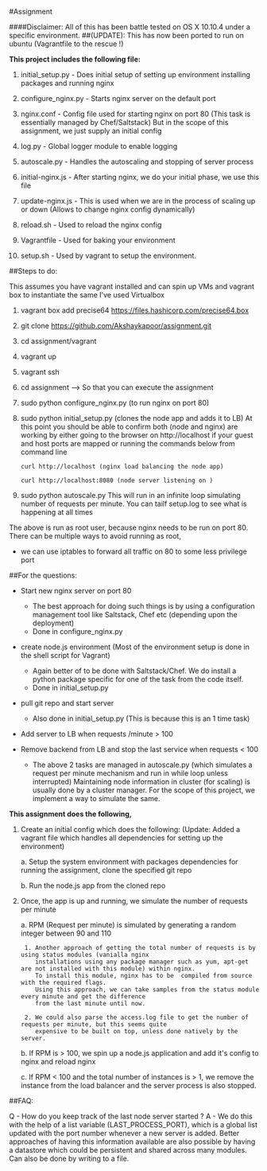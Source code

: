 #Assignment

####Disclaimer: All of this has been battle tested on OS X 10.10.4 under a specific environment.
##(UPDATE): This has now been ported to run on ubuntu (Vagrantfile to the rescue !)

**This project includes the following file:**

1. initial_setup.py - Does initial setup of setting up environment
                      installing packages and running nginx
2. configure_nginx.py - Starts nginx server on the default port

3. nginx.conf - Config file used for starting nginx on port 80
                (This task is essentially managed by Chef/Saltstack)
                But in the scope of this assignment, we just supply an initial config

4. log.py - Global logger module to enable logging

5. autoscale.py - Handles the autoscaling and stopping of server process

6. initial-nginx.js - After starting nginx, we do your initial phase, we use this file

7. update-nginx.js - This is used when we are in the process of scaling up or down
                     (Allows to change nginx config dynamically)

8. reload.sh - Used to reload the nginx config

9. Vagrantfile - Used for baking your environment

10. setup.sh - Used by vagrant to setup the environment.


##Steps to do:

This assumes you have vagrant installed and can spin up VMs and vagrant box to
instantiate the same
I've used Virtualbox

1. vagrant box add precise64 https://files.hashicorp.com/precise64.box
2. git clone https://github.com/Akshaykapoor/assignment.git
3. cd assignment/vagrant
4. vagrant up
5. vagrant ssh
6. cd assignment --> So that you can execute the assignment
7. sudo python configure_nginx.py (to run nginx on port 80)
8. sudo python initial_setup.py (clones the node app and adds it to LB)
      At this point you should be able to confirm both (node and nginx) are working by
      either going to the browser on http://localhost if your guest and host ports are mapped
      or running the commands below from command line

      `curl http://localhost (nginx load balancing the node app)`
      
      `curl http://localhost:8080 (node server listening on )`
      
9. sudo python autoscale.py
      This will run in an infinite loop simulating number of requests
      per minute. You can tailf setup.log to see what is happening at all times

The above is run as root user, because nginx needs to be run on port 80.
There can be multiple ways to avoid running as root,
  - we can use iptables to forward all traffic on 80 to some less privilege port

##For the questions:

  - Start new nginx server on port 80
	   - The best approach for doing such things is by using a configuration
       management tool like Saltstack, Chef etc (depending upon the deployment)
     - Done in configure_nginx.py
  - create node.js environment (Most of the environment setup is done in the shell script for Vagrant)
	   - Again better of to be done with Saltstack/Chef. We do install a python package
       specific for one of the task from the code itself.
     - Done in initial_setup.py
  - pull git repo and start server
     - Also done in initial_setup.py (This is because this is an 1 time task)

  - Add server to LB when requests /minute > 100
  - Remove backend from LB and stop the last service when requests < 100
      - The above 2 tasks are managed in autoscale.py (which simulates a request
        per minute mechanism and run in while loop unless interrupted)
        Maintaining node information in cluster (for scaling) is usually done by a cluster manager.
        For the scope of this project, we implement a way to simulate the same.


**This assignment does the following,**

1. Create an initial config which does the following: (Update: Added a vagrant file which handles
   all dependencies for setting up the environment)

    a. Setup the system environment with packages dependencies for running the assignment,
       clone the specified git repo

    b. Run the node.js app from the cloned repo

2. Once, the app is up and running, we simulate the number of requests per minute

    a. RPM (Request per minute) is simulated by generating a random integer between 90 and 110

        1. Another approach of getting the total number of requests is by using status modules (vanialla nginx
           installations using any package manager such as yum, apt-get are not installed with this module) within nginx.
           To install this module, nginx has to be  compiled from source with the required flags.
           Using this approach, we can take samples from the status module every minute and get the difference
           from the last minute until now.

        2. We could also parse the access.log file to get the number of requests per minute, but this seems quite
           expensive to be built on top, unless done natively by the server.

    b. If RPM is > 100, we spin up a node.js application and add it's config to nginx and reload nginx

    c. If RPM < 100 and the total number of instances is > 1, we remove the instance from the load balancer
       and the server process is also stopped.

##FAQ:

Q - How do you keep track of the last node server started ?
A - We do this with the help of a list variable (LAST_PROCESS_PORT), which is a global list
    updated with the port number whenever a new server is added. Better approaches of having this information available
    are also possible by having a datastore which could be persistent and shared across many modules.
    Can also be done by writing to a file.
